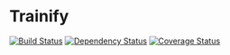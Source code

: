 Trainify
========

[![Build Status](https://secure.travis-ci.org/sosickstudios/trainify.png?branch=master)](http://travis-ci.org/sosickstudios/trainify)
[![Dependency Status](https://david-dm.org/sosickstudios/trainify.png)](https://david-dm.org/sosickstudios/trainify)
[![Coverage Status](https://coveralls.io/repos/sosickstudios/trainify/badge.png?branch=master)](https://coveralls.io/r/sosickstudios/trainify?branch=master)

